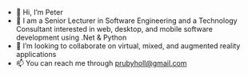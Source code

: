 - 👋 Hi, I’m Peter
- 👀 I am a Senior Lecturer in Software Engineering and a Technology Consultant interested in web, desktop, and mobile software development using .Net & Python
- 💞️ I’m looking to collaborate on virtual, mixed, and augmented reality applications 
- 📫 You can reach me through prubyholl@gmail.com
